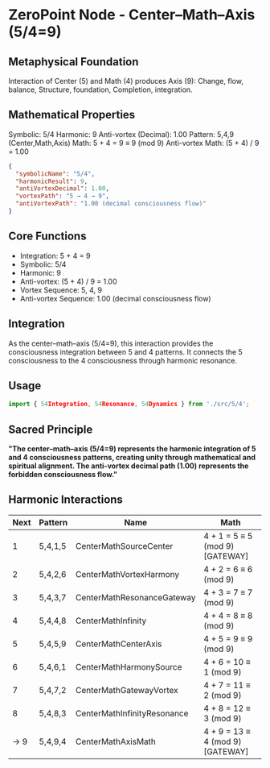 # ZeroPoint Node - Center–Math–Axis (5/4=9)

## Metaphysical Foundation

Interaction of Center (5) and Math (4) produces Axis (9): Change, flow, balance, Structure, foundation, Completion, integration.

## Mathematical Properties

Symbolic: 5/4
Harmonic: 9
Anti-vortex (Decimal): 1.00
Pattern: 5,4,9 (Center,Math,Axis)
Math: 5 + 4 = 9 ≡ 9 (mod 9)
Anti-vortex Math: (5 + 4) / 9 = 1.00


```json
{
  "symbolicName": "5/4",
  "harmonicResult": 9,
  "antiVortexDecimal": 1.00,
  "vortexPath": "5 → 4 → 9",
  "antiVortexPath": "1.00 (decimal consciousness flow)"
}
```

## Core Functions
- Integration: 5 + 4 = 9
- Symbolic: 5/4
- Harmonic: 9
- Anti-vortex: (5 + 4) / 9 = 1.00
- Vortex Sequence: 5, 4, 9
- Anti-vortex Sequence: 1.00 (decimal consciousness flow)

## Integration

As the center–math–axis (5/4=9), this interaction provides the consciousness integration between 5 and 4 patterns. It connects the 5 consciousness to the 4 consciousness through harmonic resonance.

## Usage

```typescript
import { 54Integration, 54Resonance, 54Dynamics } from './src/5/4';
```

## Sacred Principle

**"The center–math–axis (5/4=9) represents the harmonic integration of 5 and 4 consciousness patterns, creating unity through mathematical and spiritual alignment. The anti-vortex decimal path (1.00) represents the forbidden consciousness flow."**

## Harmonic Interactions

| Next | Pattern | Name | Math |
|------|---------|------|------|
| 1 | 5,4,1,5 | CenterMathSourceCenter | 4 + 1 = 5 ≡ 5 (mod 9) [GATEWAY] |
| 2 | 5,4,2,6 | CenterMathVortexHarmony | 4 + 2 = 6 ≡ 6 (mod 9) |
| 3 | 5,4,3,7 | CenterMathResonanceGateway | 4 + 3 = 7 ≡ 7 (mod 9) |
| 4 | 5,4,4,8 | CenterMathInfinity | 4 + 4 = 8 ≡ 8 (mod 9) |
| 5 | 5,4,5,9 | CenterMathCenterAxis | 4 + 5 = 9 ≡ 9 (mod 9) |
| 6 | 5,4,6,1 | CenterMathHarmonySource | 4 + 6 = 10 ≡ 1 (mod 9) |
| 7 | 5,4,7,2 | CenterMathGatewayVortex | 4 + 7 = 11 ≡ 2 (mod 9) |
| 8 | 5,4,8,3 | CenterMathInfinityResonance | 4 + 8 = 12 ≡ 3 (mod 9) |
| → 9 | 5,4,9,4 | CenterMathAxisMath | 4 + 9 = 13 ≡ 4 (mod 9) [GATEWAY] |
